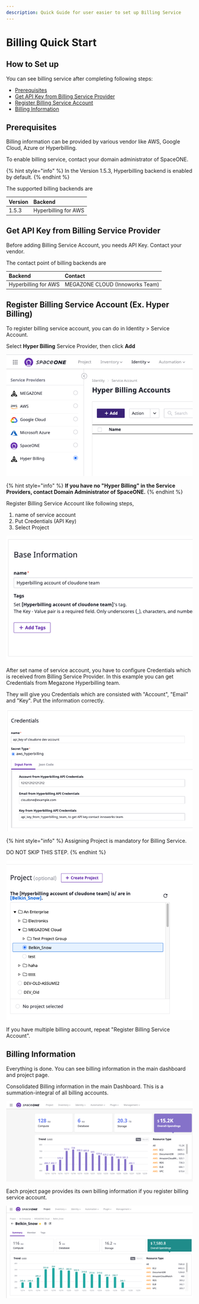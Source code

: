 ```yaml
---
description: Quick Guide for user easier to set up Billing Service
---
```


# Billing Quick Start

## How to Set up

You can see billing service after completing following steps:

* [Prerequisites](power-scheduler-quick-start.md#prerequisites)
* [Get API Key from Billing Service Provider](billing-quick-start.md#get-api-key-from-billing-service-provider)
* [Register Billing Service Account](billing-quick-start.md#register-billing-service-account-ex-hyper-billing)
* [Billing Information](billing-quick-start.md#billing-information)

## Prerequisites

Billing information can be provided by various vendor like AWS, Google Cloud, Azure or Hyperbilling.

To enable billing service, contact your domain administrator of SpaceONE. 

{% hint style="info" %}
In the Version 1.5.3, Hyperbilling backend is enabled by default.
{% endhint %}

The supported billing backends are

| Version | Backend |
| :--- | :--- |
| 1.5.3 | Hyperbilling for AWS |

## Get API Key from Billing Service Provider

Before adding Billing Service Account, you needs API Key. Contact your vendor.

The contact point of billing backends are

| Backend | Contact |
| :--- | :--- |
| Hyperbilling for AWS | MEGAZONE CLOUD \(Innoworks Team\) |

## Register Billing Service Account \(Ex. Hyper Billing\)

To register billing service account, you can do in Identity &gt; Service Account.

Select **Hyper Billing** Service Provider, then click **Add**

![Register Billing ServiceAccount](../.gitbook/assets/image%20%2877%29.png)

{% hint style="info" %}
**If you have no "Hyper Billing" in the Service Providers, contact Domain Administrator of SpaceONE.**
{% endhint %}

Register Billing Service Account like following steps,

1. name of service account
2. Put Credentials \(API Key\)
3. Select Project

![1. name of service account](../.gitbook/assets/image%20%2879%29.png)

After set name of service account, you have to configure Credentials which is received from Billing Service Provider. In this example you can get Credentials from Megazone Hyperbilling team.

They will give you Credentials which are consisted with "Account", "Email" and "Key". Put the information correctly.

![2. Credentials \(API Key\)](../.gitbook/assets/image%20%2874%29.png)

{% hint style="info" %}
Assigning Project is mandatory for Billing Service.

DO NOT SKIP THIS STEP.
{% endhint %}

![3. Select Project](../.gitbook/assets/image%20%2875%29.png)

If you have multiple billing account, repeat "Register Billing Service Account".

## Billing Information

Everything is done. You can see billing information in the main dashboard and project page.

Consolidated Billing information in the main Dashboard. This is a summation-integral of all billing accounts. 

![](../.gitbook/assets/image%20%2878%29.png)

Each project page provides its own billing information if you register billing service account.

![Billing per project](../.gitbook/assets/image%20%2873%29.png)


